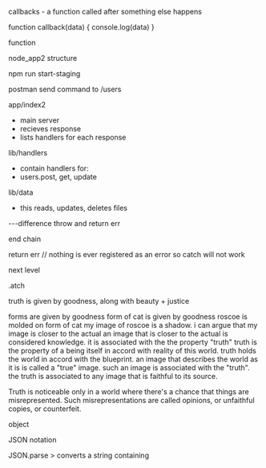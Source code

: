 

callbacks - a function called after something else happens

function callback(data) {
  console.log(data)
}

function 


node_app2 structure


npm run start-staging

postman send command to /users

app/index2 
- main server
- recieves response
- lists handlers for each response

lib/handlers
- contain handlers for: 
- users.post, get, update 

lib/data
- this reads, updates, deletes files


---difference throw and return err

end chain

return err // nothing is ever registered as an error so catch will not work

next level

.atch


truth is given by goodness, along with beauty + justice

forms are given by goodness
form of cat is given by goodness
roscoe is molded on form of cat
my image of roscoe is a shadow. 
i can argue that my image is closer to the actual
an image that is closer to the actual is considered knowledge. 
it is associated with the  the property "truth"
truth is the property of a being itself in accord with reality of this world. 
truth holds the world in accord with the blueprint.
an image that describes the world as it is is called a "true" image.  such an image is associated with the "truth".  the truth is associated to any image that is faithful to its source.  

Truth is noticeable only in a world where there's a chance that things are misrepresented. 
Such misrepresentations are called opinions, or unfaithful copies, or counterfeit. 


object 

JSON notation

JSON.parse > converts a string containing 